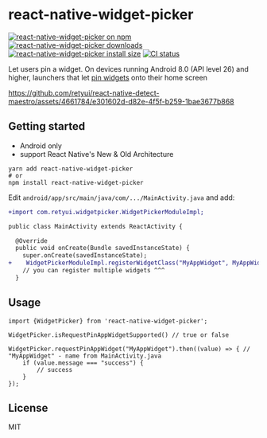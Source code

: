 # react-native-widget-picker

[![react-native-widget-picker on npm](https://badgen.net/npm/v/react-native-widget-picker)](https://www.npmjs.com/package/react-native-widget-picker)
[![react-native-widget-picker downloads](https://badgen.net/npm/dm/react-native-widget-picker)](https://www.npmtrends.com/react-native-widget-picker)
[![react-native-widget-picker install size](https://packagephobia.com/badge?p=react-native-widget-picker)](https://packagephobia.com/result?p=react-native-widget-picker)
[![CI status](https://github.com/retyui/react-native-widget-picker/actions/workflows/android_ios.yaml/badge.svg)](https://github.com/retyui/react-native-widget-picker/actions/workflows/android_ios.yaml)

Let users pin a widget. On devices running Android 8.0 (API level 26) and higher, launchers that
let [pin widgets](https://developer.android.com/develop/ui/views/appwidgets/configuration) onto their home screen

https://github.com/retyui/react-native-detect-maestro/assets/4661784/e301602d-d82e-4f5f-b259-1bae3677b868

## Getting started

* Android only
* support React Native's New & Old Architecture

```shell
yarn add react-native-widget-picker
# or
npm install react-native-widget-picker
```

Edit `android/app/src/main/java/com/.../MainActivity.java` and add:

```diff
+import com.retyui.widgetpicker.WidgetPickerModuleImpl;

public class MainActivity extends ReactActivity {

  @Override
  public void onCreate(Bundle savedInstanceState) {
    super.onCreate(savedInstanceState);
+    WidgetPickerModuleImpl.registerWidgetClass("MyAppWidget", MyAppWidget.class);
    // you can register multiple widgets ^^^ 
  }
```

## Usage

```tsx
import {WidgetPicker} from 'react-native-widget-picker';

WidgetPicker.isRequestPinAppWidgetSupported() // true or false

WidgetPicker.requestPinAppWidget("MyAppWidget").then((value) => { // "MyAppWidget" - name from MainActivity.java
    if (value.message === "success") {
        // success
    }
});
```

## License

MIT
